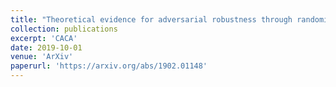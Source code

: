 ```yaml
---
title: "Theoretical evidence for adversarial robustness through randomization: the case of the Exponential family"
collection: publications
excerpt: 'CACA'
date: 2019-10-01
venue: 'ArXiv'
paperurl: 'https://arxiv.org/abs/1902.01148'
---
```


